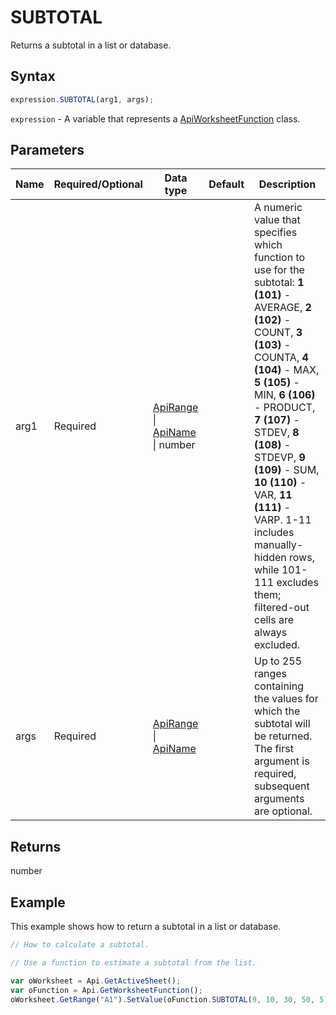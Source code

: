 # SUBTOTAL

Returns a subtotal in a list or database.

## Syntax

```javascript
expression.SUBTOTAL(arg1, args);
```

`expression` - A variable that represents a [ApiWorksheetFunction](../ApiWorksheetFunction.md) class.

## Parameters

| **Name** | **Required/Optional** | **Data type** | **Default** | **Description** |
| ------------- | ------------- | ------------- | ------------- | ------------- |
| arg1 | Required | [ApiRange](../../ApiRange/ApiRange.md) \| [ApiName](../../ApiName/ApiName.md) \| number |  | A numeric value that specifies which function to use for the subtotal: **1 (101)** - AVERAGE, **2 (102)** - COUNT, **3 (103)** - COUNTA, **4 (104)** - MAX, **5 (105)** - MIN, **6 (106)** - PRODUCT, **7 (107)** - STDEV, **8 (108)** - STDEVP, **9 (109)** - SUM, **10 (110)** - VAR, **11 (111)** - VARP. 1-11 includes manually-hidden rows, while 101-111 excludes them; filtered-out cells are always excluded. |
| args | Required | [ApiRange](../../ApiRange/ApiRange.md) \| [ApiName](../../ApiName/ApiName.md) |  | Up to 255 ranges containing the values for which the subtotal will be returned. The first argument is required, subsequent arguments are optional. |

## Returns

number

## Example

This example shows how to return a subtotal in a list or database.

```javascript editor-xlsx
// How to calculate a subtotal.

// Use a function to estimate a subtotal from the list.

var oWorksheet = Api.GetActiveSheet();
var oFunction = Api.GetWorksheetFunction();
oWorksheet.GetRange("A1").SetValue(oFunction.SUBTOTAL(9, 10, 30, 50, 5));
```
